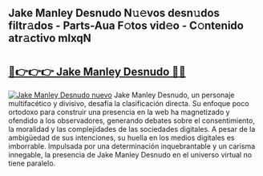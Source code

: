 ## Jake Manley Desnudo N𝚞𝚎vos desn𝚞dos filtr𝚊dos - Parts-Aua F𝚘tos vid𝚎o - C𝚘ntenido atr𝚊ctivo mIxqN

# <h2><a href="http://mb8w71.tromn.icu/?c=Jake+Manley+Desnudo">🔗👉👉👉 Jake Manley Desnudo 🔗🔗</a></h2>

[![Jake Manley Desnudo nuevo](https://i.imgur.com/pEAQMta.gif)](http://mb8w71.tromn.icu/?c=Jake+Manley+Desnudo)
Jake Manley Desnudo, un personaje multifacético y divisivo, desafía la clasificación directa. Su enfoque poco ortodoxo para construir una presencia en la web ha magnetizado y ofendido a los observadores, generando debates sobre el consentimiento, la moralidad y las complejidades de las sociedades digitales. A pesar de la ambigüedad de sus intenciones, su huella en los medios digitales es imborrable. Impulsada por una determinación inquebrantable y un carisma innegable, la presencia de Jake Manley Desnudo en el universo virtual no tiene paralelo.
